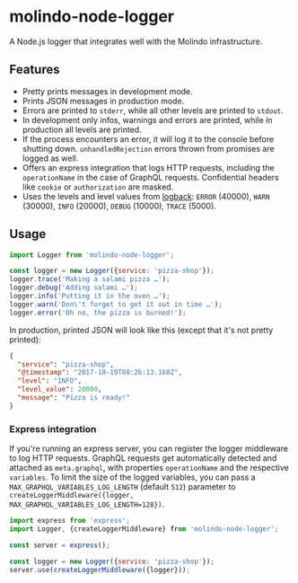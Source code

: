 # molindo-node-logger

A Node.js logger that integrates well with the Molindo infrastructure.

## Features

 - Pretty prints messages in development mode.
 - Prints JSON messages in production mode.
 - Errors are printed to `stderr`, while all other levels are printed to `stdout`.
 - In development only infos, warnings and errors are printed, while in production all levels are printed.
 - If the process encounters an error, it will log it to the console before shutting down. `unhandledRejection` errors thrown from promises are logged as well.
 - Offers an express integration that logs HTTP requests, including the `operationName` in the case of GraphQL requests. Confidential headers like `cookie` or `authorization` are masked.
 - Uses the levels and level values from [logback](https://logback.qos.ch/): `ERROR` (40000), `WARN` (30000), `INFO` (20000), `DEBUG` (10000), `TRACE` (5000).

## Usage

```js
import Logger from 'molindo-node-logger';

const logger = new Logger({service: 'pizza-shop'});
logger.trace('Making a salami pizza …');
logger.debug('Adding salami …');
logger.info('Putting it in the oven …');
logger.warn('Don\'t forget to get it out in time …');
logger.error('Oh no, the pizza is burned!');
```

In production, printed JSON will look like this (except that it's not pretty printed):

```json
{
  "service": "pizza-shop",
  "@timestamp": "2017-10-19T08:26:13.168Z",
  "level": "INFO",
  "level_value": 20000,
  "message": "Pizza is ready!"
}
```

### Express integration

If you're running an express server, you can register the logger middleware to
log HTTP requests. GraphQL requests get automatically detected and attached as
`meta.graphql`, with properties `operationName` and the respective `variables`.
To limit the size of the logged variables, you can pass a
`MAX_GRAPHQL_VARIABLES_LOG_LENGTH` (default `512`) parameter to
`createLoggerMiddleware({logger, MAX_GRAPHQL_VARIABLES_LOG_LENGTH=128})`. 

```js
import express from 'express';
import Logger, {createLoggerMiddleware} from 'molindo-node-logger';

const server = express();

const logger = new Logger({service: 'pizza-shop'});
server.use(createLoggerMiddleware({logger}));
```